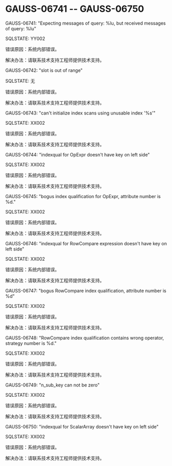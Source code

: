 # GAUSS-06741 -- GAUSS-06750

GAUSS-06741: "Expecting messages of query: %lu, but received messages of query: %lu"

SQLSTATE: YY002

错误原因：系统内部错误。

解决办法：请联系技术支持工程师提供技术支持。

GAUSS-06742: "slot is out of range"

SQLSTATE: 无

错误原因：系统内部错误。

解决办法：请联系技术支持工程师提供技术支持。

GAUSS-06743: "can't initialize index scans using unusable index '%s'"

SQLSTATE: XX002

错误原因：系统内部错误。

解决办法：请联系技术支持工程师提供技术支持。

GAUSS-06744: "indexqual for OpExpr doesn't have key on left side"

SQLSTATE: XX002

错误原因：系统内部错误。

解决办法：请联系技术支持工程师提供技术支持。

GAUSS-06745: "bogus index qualification for OpExpr, attribute number is %d."

SQLSTATE: XX002

错误原因：系统内部错误。

解决办法：请联系技术支持工程师提供技术支持。

GAUSS-06746: "indexqual for RowCompare expression doesn't have key on left side"

SQLSTATE: XX002

错误原因：系统内部错误。

解决办法：请联系技术支持工程师提供技术支持。

GAUSS-06747: "bogus RowCompare index qualification, attribute number is %d"

SQLSTATE: XX002

错误原因：系统内部错误。

解决办法：请联系技术支持工程师提供技术支持。

GAUSS-06748: "RowCompare index qualification contains wrong operator, strategy number is %d."

SQLSTATE: XX002

错误原因：系统内部错误。

解决办法：请联系技术支持工程师提供技术支持。

GAUSS-06749: "n\_sub\_key can not be zero"

SQLSTATE: XX002

错误原因：系统内部错误。

解决办法：请联系技术支持工程师提供技术支持。

GAUSS-06750: "indexqual for ScalarArray doesn't have key on left side"

SQLSTATE: XX002

错误原因：系统内部错误。

解决办法：请联系技术支持工程师提供技术支持。

